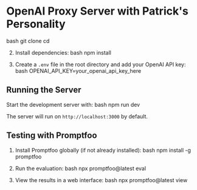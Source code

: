 # OpenAI Proxy Server with Patrick's Personality
bash
git clone <repository-url>
cd <repository-name>

2. Install dependencies:
bash
npm install

3. Create a `.env` file in the root directory and add your OpenAI API key:
bash
OPENAI_API_KEY=your_openai_api_key_here

## Running the Server

Start the development server with:
bash
npm run dev

The server will run on `http://localhost:3000` by default.

## Testing with Promptfoo

1. Install Promptfoo globally (if not already installed):
bash
npm install -g promptfoo

2. Run the evaluation:
bash
npx promptfoo@latest eval

3. View the results in a web interface:
bash
npx promptfoo@latest view